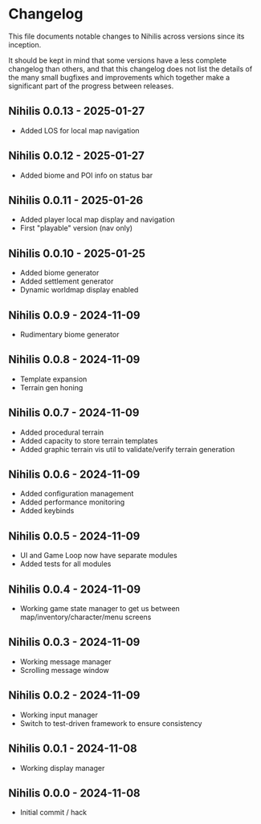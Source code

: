 # Changelog
This file documents notable changes to Nihilis across versions since its inception.

It should be kept in mind that some versions have a less complete changelog than others, and that this changelog does not list the details of the many small bugfixes and improvements which together make a significant part of the progress between releases.

## Nihilis 0.0.13 - 2025-01-27
- Added LOS for local map navigation

## Nihilis 0.0.12 - 2025-01-27
- Added biome and POI info on status bar

## Nihilis 0.0.11 - 2025-01-26
- Added player local map display and navigation
- First "playable" version (nav only)

## Nihilis 0.0.10 - 2025-01-25
- Added biome generator
- Added settlement generator
- Dynamic worldmap display enabled 

## Nihilis 0.0.9 - 2024-11-09
- Rudimentary biome generator

## Nihilis 0.0.8 - 2024-11-09
- Template expansion
- Terrain gen honing

## Nihilis 0.0.7 - 2024-11-09
- Added procedural terrain
- Added capacity to store terrain templates
- Added graphic terrain vis util to validate/verify terrain generation

## Nihilis 0.0.6 - 2024-11-09
- Added configuration management
- Added performance monitoring
- Added keybinds

## Nihilis 0.0.5 - 2024-11-09
- UI and Game Loop now have separate modules
- Added tests for all modules

## Nihilis 0.0.4 - 2024-11-09
- Working game state manager to get us between map/inventory/character/menu screens

## Nihilis 0.0.3 - 2024-11-09
- Working message manager
- Scrolling message window

## Nihilis 0.0.2 - 2024-11-09
- Working input manager
- Switch to test-driven framework to ensure consistency

## Nihilis 0.0.1 - 2024-11-08
- Working display manager

## Nihilis 0.0.0 - 2024-11-08
- Initial commit / hack

